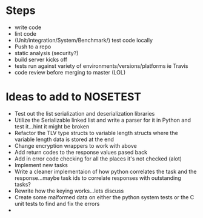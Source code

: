 # Steps 
- write code
- lint code 
- (Unit/integration/System/Benchmark/) test code locally
- Push to a repo
- static analysis (security?) 
- build server kicks off
- tests run against variety of environments/versions/platforms ie Travis
- code review before merging to master (LOL)

# Ideas to add to NOSETEST
- Test out the list serialization and deserialization libraries
- Utilize the Serializable linked list and write a parser for it in Python and test it...hint it might be broken
- Refactor the TLV type structs to variable length structs where the variable length data is stored at the end
- Change encryption wrappers to work with above
- Add return codes to the response values pased back 
- Add in error code checking for all the places it's not checked (alot)
- Implement new tasks
- Write a cleaner implementaion of how python correlates the task and the response...maybe task ids to correlate responses with outstanding tasks?
- Rewrite how the keying works...lets discuss
- Create some malformed data on either the python system tests or the C unit tests to find and fix the errors
- 
